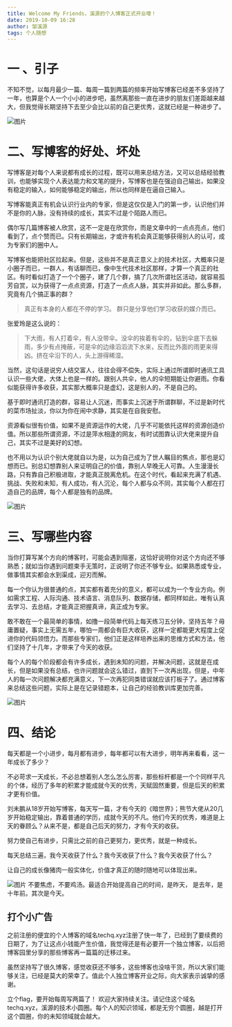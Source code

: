 ```yaml
---
title: Welcome My Friends，溪源的个人博客正式开业喽！
date: 2019-10-09 16:28
author: 邹溪源
tags: 个人随想
---
```


# 一 、引子  
不知不觉，以每月最少一篇、每周一篇到两篇的频率开始写博客已经差不多坚持了一年，也算是个人一个小小的进步吧，虽然离那些一直在进步的朋友们差距越来越大，但我觉得长期坚持下去至少会比以前的自己更优秀，这就已经是一种进步了。      

![图片](https://images.smcdn.cn/GNl9d8F1UwcQ1f1b/IMG_0215.JPG!thumbnail)
# 二、写博客的好处、坏处  
写博客是对每个人来说都有成长的过程，既可以用来总结方法，又可以总结经验教训，也能够实现个人表达能力和文笔的提升，写博客也是在强迫自己输出，如果没有稳定的输入，如何能够稳定的输出，所以也同样是在逼自己输入。    

写博客能真正有机会认识行业内的专家，但是这仅仅是入门的第一步，认识他们并不是你的人脉，没有持续的成长，其实不过是个陌路人而已。      

偶尔写几篇博客被人欣赏，这不一定是在欣赏你，而是文章中的一点点亮点，他们看到了，点个赞而已。只有长期输出，才或许有机会真正能够获得别人的认可，成为专家们的圈中人。      

写博客也能把社区拉起来。但是，这些并不是真正意义上的技术社区，大概率只是小圈子而已，一群人，有话聊而已，像中生代技术社区那样，才算一个真正的社区。有时看似打造了一个个圈子，建了几个群，搞了几次所谓社区活动，就容易孤芳自赏，以为获得了一点点资源，打造了一点点人脉，其实并非如此。那么多群，究竟有几个搞正事的群？  

>真正有本身的人都在不停的学习。 群只是分享他们学习收获的媒介而已。

张爱玲是这么说的：
>下大雨，有人打着伞，有人没带伞。没伞的挨着有伞的，钻到伞底下去躲雨，多少有点掩蔽，可是伞的边缘滔滔流下水来，反而比外面的雨更来得凶。挤在伞沿下的人，头上游得稀湿。

当然，这句话是说穷人结交富人，往往会得不偿失，实际上通过所谓即时通讯工具认识一些大佬，大体上也是一样的。跟别人共伞，他人的伞短期能让你避雨。你看似能获得许多收获，其实那大概率只是虚幻，这是别人的，不是自己的。

基于即时通讯打造的群，容易让人沉迷，而事实上沉迷于所谓群聊，不过是新时代的菜市场扯淡，你以为你在闹中求静，其实是在自我安慰。      

资源看似很有价值，如果不是资源运作的大佬，几乎不可能依托这样的资源创造价值。所以那些所谓资源，不过是萍水相逢的网友，有时试图靠认识大佬来提升自己，其实不过是美好的幻想。  
  
也不用以为认识个别大佬就自以为是，以为自己成为了世人瞩目的焦点，那也是幻想而已。别总幻想靠别人来证明自己的价值，靠别人早晚无人可靠。人生漫漫长路，只有靠自己积极进取，才能真正脱离危机。在这个时代，看起来充满了机遇、挑战、失败和未知，有人成功，有人沉沦，每个人都与众不同，其实每个人都在打造自己的品牌，每个人都是独有的品牌。  

![图片](https://uploader.shimo.im/f/T4kztYsKgIM3pOF3.jpeg!thumbnail)

# 三、写哪些内容  
当你打算写某个方向的博客时，可能会遇到阻塞，这恰好说明你对这个方向还不够熟悉；就如当你遇到问题束手无策时，正说明了你还不够专业。如果熟悉或专业，做事情其实都会水到渠成，迎刃而解。

每一个你认为很普通的点，其实都有着充分的意义，都可以成为一个专业方向。例如需求工程、人际沟通、技术语言、消息队列、数据存储，都同样如此，唯有认真去学习、去总结，才能真正把握真谛，真正成为专家。    

敢不敢在一个最简单的事情，如撸一段简单代码上每天练习五分钟，坚持五年？毋庸置疑，事实上无需五年，哪怕一周都会有巨大收获，这样一定都能更大程度上促进你的代码领悟力。而那些专家们，他们正是这样培养出来的思维方式和方法，他们坚持了十几年，才带来了今天的收获。      

每个人的每个阶段都会有许多成长，遇到未知的问题，并解决问题，这就是在成长，但是如果没有总结，也许问题就会这么错过，直到下一次再出现，但是，中年人的每一次问题解决都充满意义，下一次再犯同类错误就应该打板子了。通过博客来总结这些问题，实际上是在记录错题本，让自己的经验教训库更加完善。  

![图片](https://uploader.shimo.im/f/XeT4iD8JSxACjCal.png!thumbnail)
# 四、结论
每天都是一个小进步，每月都有进步，每年都可以有大进步，明年再来看看，这一年成长了多少？    

不必苛求一天成长，不必总想着别人怎么怎么厉害，那些标杆都是一个个同样平凡的个体，经历了多年的积累才能成就今天的优秀，天赋固然重要，但是后天的积累才更有价值。    

刘未鹏从18岁开始写博客，每天写一篇，才有今天的《暗世界》；熊节大佬从20几岁开始稳定输出，靠着普通的学历，成就今天的不凡。他们今天的优秀，难道是上天的眷顾么？从来不是，都是自己后天的努力，才有今天的收获。    

努力使自己有进步，只需比之前的自己更努力，更优秀，就是一种成长。    

每天总结三遍，我今天收获了什么？我今天收获了什么？我今天收获了什么？    

让自己的成长像猪肉一般实体化，价值才真正的随时随地可以体现出来。    
 
![图片](https://images.smcdn.cn/a5tQGyNEcE0YgsvV/1D0C5DEC_39E0_47AA_84C5_577ACA9692CD.jpg!thumbnail)
不要焦虑，不要鸡汤。最适合开始提高自己的时间，是昨天， 是去年，是十年前。其次是今天。


## 打个小广告
之前注册的便宜的个人博客的域名techq.xyz注册了快一年了，已经到了要续费的日期了，为了让这点小钱能产生价值，我觉得还是有必要开一个独立博客，以后把博客园里分享的那些博客再一篇篇的迁移过来。  

虽然坚持写了很久博客，感觉收获还不够多，这些博客也没啥干货，所以大家们能够关注，已经是莫大的荣幸了。值此个人独立博客开业之际，向大家表示诚挚的感谢。  

立个flag，要开始每周写两篇了！  欢迎大家持续关注。请记住这个域名techq.xyz，溪源的技术小圆圈。每个人的知识领域，都是无穷个圆圈，越是打开这个圆圈，你的未知领域就会越大。



